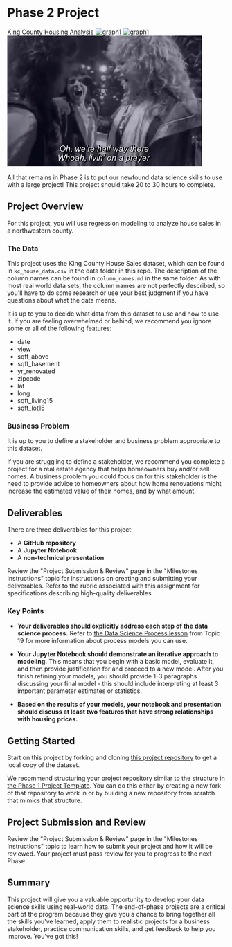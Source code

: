 # Phase 2 Project

King County Housing Analysis
![graph1](../Images/house_saLe1.png)
![graph1](../Images/house_saLe.png)
![awesome](https://raw.githubusercontent.com/learn-co-curriculum/dsc-phase-2-project-campus/master/halfway-there.gif)

All that remains in Phase 2 is to put our newfound data science skills to use with a large project! This project should take 20 to 30 hours to complete.

## Project Overview

For this project, you will use regression modeling to analyze house sales in a northwestern county.

### The Data

This project uses the King County House Sales dataset, which can be found in  `kc_house_data.csv` in the data folder in this repo. The description of the column names can be found in `column_names.md` in the same folder. As with most real world data sets, the column names are not perfectly described, so you'll have to do some research or use your best judgment if you have questions about what the data means.

It is up to you to decide what data from this dataset to use and how to use it. If you are feeling overwhelmed or behind, we recommend you ignore some or all of the following features:

* date
* view
* sqft_above
* sqft_basement
* yr_renovated
* zipcode
* lat
* long
* sqft_living15
* sqft_lot15

### Business Problem

It is up to you to define a stakeholder and business problem appropriate to this dataset.

If you are struggling to define a stakeholder, we recommend you complete a project for a real estate agency that helps homeowners buy and/or sell homes. A business problem you could focus on for this stakeholder is the need to provide advice to homeowners about how home renovations might increase the estimated value of their homes, and by what amount.

## Deliverables

There are three deliverables for this project:

* A **GitHub repository**
* A **Jupyter Notebook**
* A **non-technical presentation**

Review the "Project Submission & Review" page in the "Milestones Instructions" topic for instructions on creating and submitting your deliverables. Refer to the rubric associated with this assignment for specifications describing high-quality deliverables.

### Key Points

* **Your deliverables should explicitly address each step of the data science process.** Refer to [the Data Science Process lesson](https://github.com/learn-co-curriculum/dsc-data-science-processes) from Topic 19 for more information about process models you can use.

* **Your Jupyter Notebook should demonstrate an iterative approach to modeling.** This means that you begin with a basic model, evaluate it, and then provide justification for and proceed to a new model. After you finish refining your models, you should provide 1-3 paragraphs discussing your final model - this should include interpreting at least 3 important parameter estimates or statistics.

* **Based on the results of your models, your notebook and presentation should discuss at least two features that have strong relationships with housing prices.**

## Getting Started

Start on this project by forking and cloning [this project repository](https://github.com/learn-co-curriculum/dsc-phase-2-project) to get a local copy of the dataset.

We recommend structuring your project repository similar to the structure in [the Phase 1 Project Template](https://github.com/learn-co-curriculum/dsc-project-template). You can do this either by creating a new fork of that repository to work in or by building a new repository from scratch that mimics that structure.

## Project Submission and Review

Review the "Project Submission & Review" page in the "Milestones Instructions" topic to learn how to submit your project and how it will be reviewed. Your project must pass review for you to progress to the next Phase.

## Summary

This project will give you a valuable opportunity to develop your data science skills using real-world data. The end-of-phase projects are a critical part of the program because they give you a chance to bring together all the skills you've learned, apply them to realistic projects for a business stakeholder, practice communication skills, and get feedback to help you improve. You've got this!
